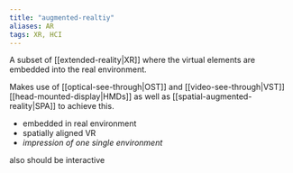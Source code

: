 ```yaml
---
title: "augmented-realtiy"
aliases: AR
tags: XR, HCI
---
```


A subset of [[extended-reality|XR]] where the virtual elements are embedded into the real environment.

Makes use of [[optical-see-through|OST]] and [[video-see-through|VST]] [[head-mounted-display|HMDs]] as well as [[spatial-augmented-reality|SPA]] to achieve this.

- embedded in real environment
- spatially aligned VR
- _impression of one single environment_

also should be interactive